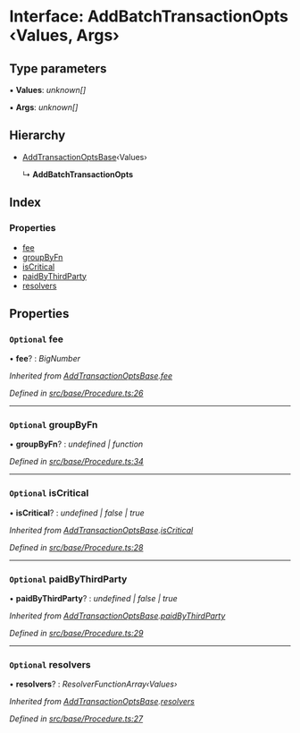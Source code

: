 # Interface: AddBatchTransactionOpts ‹**Values, Args**›

## Type parameters

▪ **Values**: *unknown[]*

▪ **Args**: *unknown[]*

## Hierarchy

* [AddTransactionOptsBase](addtransactionoptsbase.md)‹Values›

  ↳ **AddBatchTransactionOpts**

## Index

### Properties

* [fee](addbatchtransactionopts.md#optional-fee)
* [groupByFn](addbatchtransactionopts.md#optional-groupbyfn)
* [isCritical](addbatchtransactionopts.md#optional-iscritical)
* [paidByThirdParty](addbatchtransactionopts.md#optional-paidbythirdparty)
* [resolvers](addbatchtransactionopts.md#optional-resolvers)

## Properties

### `Optional` fee

• **fee**? : *BigNumber*

*Inherited from [AddTransactionOptsBase](addtransactionoptsbase.md).[fee](addtransactionoptsbase.md#optional-fee)*

*Defined in [src/base/Procedure.ts:26](https://github.com/PolymathNetwork/polymesh-sdk/blob/56921667/src/base/Procedure.ts#L26)*

___

### `Optional` groupByFn

• **groupByFn**? : *undefined | function*

*Defined in [src/base/Procedure.ts:34](https://github.com/PolymathNetwork/polymesh-sdk/blob/56921667/src/base/Procedure.ts#L34)*

___

### `Optional` isCritical

• **isCritical**? : *undefined | false | true*

*Inherited from [AddTransactionOptsBase](addtransactionoptsbase.md).[isCritical](addtransactionoptsbase.md#optional-iscritical)*

*Defined in [src/base/Procedure.ts:28](https://github.com/PolymathNetwork/polymesh-sdk/blob/56921667/src/base/Procedure.ts#L28)*

___

### `Optional` paidByThirdParty

• **paidByThirdParty**? : *undefined | false | true*

*Inherited from [AddTransactionOptsBase](addtransactionoptsbase.md).[paidByThirdParty](addtransactionoptsbase.md#optional-paidbythirdparty)*

*Defined in [src/base/Procedure.ts:29](https://github.com/PolymathNetwork/polymesh-sdk/blob/56921667/src/base/Procedure.ts#L29)*

___

### `Optional` resolvers

• **resolvers**? : *ResolverFunctionArray‹Values›*

*Inherited from [AddTransactionOptsBase](addtransactionoptsbase.md).[resolvers](addtransactionoptsbase.md#optional-resolvers)*

*Defined in [src/base/Procedure.ts:27](https://github.com/PolymathNetwork/polymesh-sdk/blob/56921667/src/base/Procedure.ts#L27)*

